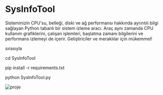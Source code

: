 # SysInfoTool
Sisteminizin CPU'su, belleği, diski ve ağ performansı hakkında ayrıntılı bilgi sağlayan Python tabanlı bir sistem izleme aracı. Araç aynı zamanda CPU kullanım grafiklerini, çalışan işlemleri, başlatma zamanı bilgilerini ve performans izlemeyi de içerir. Geliştiriciler ve meraklılar için mükemmel!


sırasıyla

cd SysInfoTool

pip install -r requirements.txt

python SysInfoTool.py

![proje](https://github.com/user-attachments/assets/b325abb2-7fab-419d-bfea-14257809f487)
